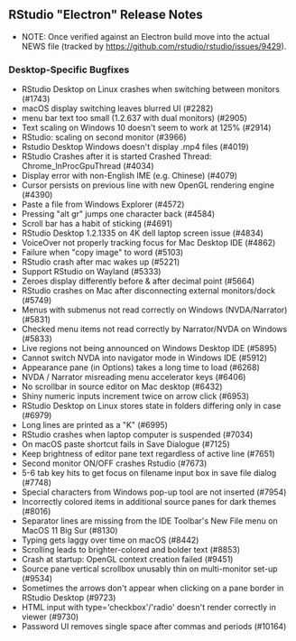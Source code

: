 ## RStudio "Electron" Release Notes

- NOTE: Once verified against an Electron build move into the actual NEWS file
  (tracked by https://github.com/rstudio/rstudio/issues/9429).

### Desktop-Specific Bugfixes

- RStudio Desktop on Linux crashes when switching between monitors (#1743)
- macOS display switching leaves blurred UI (#2282)
- menu bar text too small (1.2.637 with dual monitors) (#2905)
- Text scaling on Windows 10 doesn't seem to work at 125% (#2914)
- RStudio: scaling on second monitor (#3966)
- Rstudio Desktop Windows doesn't display .mp4 files (#4019)
- RStudio Crashes after it is started Crashed Thread: Chrome_InProcGpuThread (#4034)
- Display error with non-English IME (e.g. Chinese) (#4079)
- Cursor persists on previous line with new OpenGL rendering engine (#4390)
- Paste a file from Windows Explorer (#4572)
- Pressing "alt gr" jumps one character back (#4584)
- Scroll bar has a habit of sticking (#4691)
- RStudio Desktop 1.2.1335 on 4K dell laptop screen issue (#4834)
- VoiceOver not properly tracking focus for Mac Desktop IDE (#4862)
- Failure when "copy image" to word (#5103)
- RStudio crash after mac wakes up (#5221)
- Support RStudio on Wayland (#5333)
- Zeroes display differently before & after decimal point (#5664)
- RStudio crashes on Mac after disconnecting external monitors/dock (#5749)
- Menus with submenus not read correctly on Windows (NVDA/Narrator) (#5831)
- Checked menu items not read correctly by Narrator/NVDA on Windows (#5833)
- Live regions not being announced on Windows Desktop IDE (#5895)
- Cannot switch NVDA into navigator mode in Windows IDE (#5912)
- Appearance pane (in Options) takes a long time to load (#6268)
- NVDA / Narrator misreading menu accelerator keys (#6406)
- No scrollbar in source editor on Mac desktop (#6432)
- Shiny numeric inputs increment twice on arrow click (#6953)
- RStudio Desktop on Linux stores state in folders differing only in case (#6979)
- Long lines are printed as a "K" (#6995)
- RStudio crashes when laptop computer is suspended (#7034)
- On macOS paste shortcut fails in Save Dialogue (#7125)
- Keep brightness of editor pane text regardless of active line (#7651)
- Second monitor ON/OFF crashes Rstudio (#7673)
- 5-6 tab key hits to get focus on filename input box in save file dialog (#7748)
- Special characters from Windows pop-up tool are not inserted (#7954)
- Incorrectly colored items in additional source panes for dark themes (#8016)
- Separator lines are missing from the IDE Toolbar's New File menu on MacOS 11 Big Sur (#8130)
- Typing gets laggy over time on macOS (#8442)
- Scrolling leads to brighter-colored and bolder text (#8853)
- Crash at startup: OpenGL context creation failed (#9451)
- Source pane vertical scrollbox unusably thin on multi-monitor set-up (#9534)
- Sometimes the arrows don't appear when clicking on a pane border in RStudio Desktop (#9723)
- HTML input with type='checkbox'/'radio' doesn't render correctly in viewer (#9730)
- Password UI removes single space after commas and periods (#10164)
